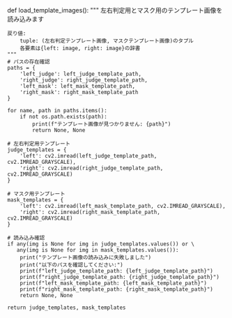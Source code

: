 def load_template_images():
    """
    左右判定用とマスク用のテンプレート画像を読み込みます
    
    戻り値:
        tuple: (左右判定テンプレート画像, マスクテンプレート画像)のタプル
        各要素は{left: image, right: image}の辞書
    """
    # パスの存在確認
    paths = {
        'left_judge': left_judge_template_path,
        'right_judge': right_judge_template_path,
        'left_mask': left_mask_template_path,
        'right_mask': right_mask_template_path
    }
    
    for name, path in paths.items():
        if not os.path.exists(path):
            print(f"テンプレート画像が見つかりません: {path}")
            return None, None
    
    # 左右判定用テンプレート
    judge_templates = {
        'left': cv2.imread(left_judge_template_path, cv2.IMREAD_GRAYSCALE),
        'right': cv2.imread(right_judge_template_path, cv2.IMREAD_GRAYSCALE)
    }
    
    # マスク用テンプレート
    mask_templates = {
        'left': cv2.imread(left_mask_template_path, cv2.IMREAD_GRAYSCALE),
        'right': cv2.imread(right_mask_template_path, cv2.IMREAD_GRAYSCALE)
    }
    
    # 読み込み確認
    if any(img is None for img in judge_templates.values()) or \
       any(img is None for img in mask_templates.values()):
        print("テンプレート画像の読み込みに失敗しました")
        print("以下のパスを確認してください:")
        print(f"left_judge_template_path: {left_judge_template_path}")
        print(f"right_judge_template_path: {right_judge_template_path}")
        print(f"left_mask_template_path: {left_mask_template_path}")
        print(f"right_mask_template_path: {right_mask_template_path}")
        return None, None
    
    return judge_templates, mask_templates
